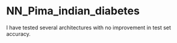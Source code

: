 # NN_Pima_indian_diabetes

I have tested several architectures with no improvement in test set accuracy.
